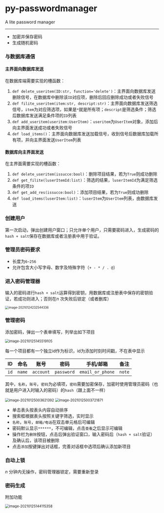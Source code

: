 # py-passwordmanager
A lite password manager

------

*   加密并保存密码
*   生成随机密码

### 与数据库通信

#### 主界面向数据库发送

在数据库端需要实现的槽函数：

1.  `def delete_useritem(ID:str, function='delete')`：主界面向数据库发送删除信号，在数据库中删除该`ID`对应项，删除后回应删除成功或者失败信号
2.  `def filite_useritem(item:str, descript:str)`：主界面向数据库发送筛选信号，`item`为对应筛选项，如果是`*`就是所有项；`descript`是筛选条件；筛选后数据库发送满足条件项的`ID`列表
3.  `def add_useritem(useritem:UserItem)`：`useritem`为`UserItem`对象，添加后向主界面发送成功或者失败信号
4.  `def load_items()`：主界面向数据库发送加载信号，收到信号后数据库加载所有项，并向主界面发送`UserItem`列表

#### 数据库向主界面发送

在主界面需要实现的槽函数：

1.  `def delete_useritem(issucce:bool)`：删除项目结果，若为`True`则成功删除
2.  `def get_filite(luserItemId:list)`：筛选的结果，`luserItemId`为满足筛选条件的项`ID`
3.  `def get_add_res(issucce:bool)`：添加项目结果，若为`True`则成功删除
4.  `def load_items(luserItem:list)`：`luserItem`为`UserItem`列表，由数据库发送

### 创建用户

第一次启动，弹出创建用户窗口；只允许单个用户，只需要密码进入，生成密码的`hash + salt`保存在数据库或者注册表中用于验证。

### 管理员密码要求

*   长度为`6~256`
*   允许包含大小写字母、数字及特殊字符（`+ - * / . @`）

### 进入密码管理器

输入的密码进行`hash + salt`运算得到密钥，用数据库或注册表中保存的密钥验证，若成功则进入；否则在$n$ 次失败后锁定（或者删库）

<img src="D:%5CFileBox%5CCode%5CPython%5CPasswordManager%5Cpy-passwordmanager%5Creadme%5Cimage-20210124232544336.png" alt="image-20210124232544336" style="zoom:70%;" />

### 管理密码

添加密码，弹出一个表单填写，列举出如下项目

<img src="D:%5CFileBox%5CCode%5CPython%5CPasswordManager%5Cpy-passwordmanager%5Creadme%5Cimage-20210125145519105.png" alt="image-20210125145519105" style="zoom:80%;" />

每一个项目都有一个独立id作为标识，id为添加时刻时间戳，不在表中显示

|  ID  | 命名   | 账号      | 密码       | 手机/邮箱        | 备注   |
| :--: | ------ | --------- | ---------- | ---------------- | ------ |
| `id` | `name` | `account` | `password` | `email_or_phone` | `note` |

其中，`名称`，`账号`，`密码`为必填项，`密码`需要加密保存，加密时使用管理员密码（也就是用户进入时输入的密码）的`hash`（跟上面不一样）

<img src="D:%5CFileBox%5CCode%5CPython%5CPasswordManager%5Cpy-passwordmanager%5Creadme%5Cimage-20210125003050172.png" alt="image-20210125003621392" style="zoom:80%;" />

<img src="D:%5CFileBox%5CCode%5CPython%5CPasswordManager%5Cpy-passwordmanager%5Creadme%5Cimage-20210125003721871.png" alt="image-20210125003721871" style="zoom:80%;" />

*   单击表头按表头内容自动排序
*   搜索框根据表头按照关键字筛选，实时显示
*   `名称`，`账号`，`邮箱/电话`在双击单元格后可编辑
*   密码默认显示`******`，不可编辑，点击`查看`之后显示可编辑
*   操作栏为`删除`按钮，点击后弹出验证窗口，输入密码后（`hash + salt`验证）及确认后，该项目被删除
*   点击`添加`按键弹出对话框，完善对话框中选项后确认添加新项目

### 自动上锁

$n$ 分钟内无操作，密码管理器锁定，需要重新登录

### 密码生成

附加功能

<img src="D:%5CFileBox%5CCode%5CPython%5CPasswordManager%5Cpy-passwordmanager%5Creadme%5Cimage-20210125144115358.png" alt="image-20210125144115358" style="zoom:80%;" />



